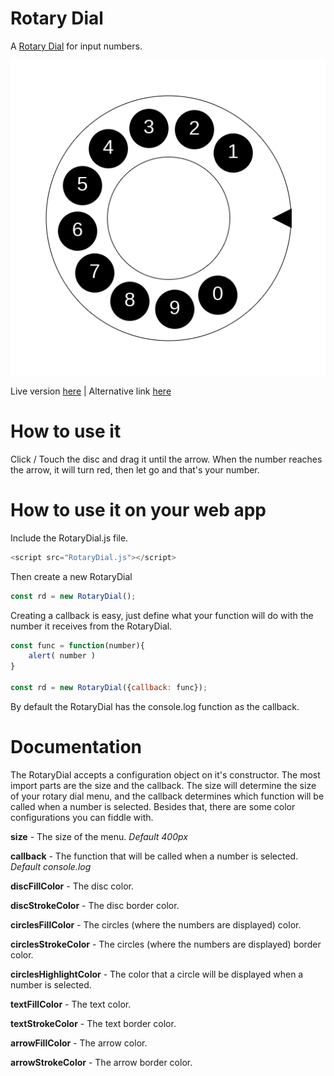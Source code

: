 # Rotary Dial

A [Rotary Dial](https://en.wikipedia.org/wiki/Rotary_dial) for input numbers.

![RotaryDial](favicon.png)

Live version [here](https://victorribeiro.com/dial) | Alternative link [here](https://victorqribeiro.github.io/dial/index.html)

# How to use it

Click / Touch the disc and drag it until the arrow. When the number reaches the arrow, it will turn red, then let go and that's your number.

# How to use it on your web app

Include the RotaryDial.js file.

```javascript
<script src="RotaryDial.js"></script>
```

Then create a new RotaryDial

```javascript
const rd = new RotaryDial();
```

Creating a callback is easy, just define what your function will do with the number it receives from the RotaryDial.

```javascript
const func = function(number){
	alert( number )
}

const rd = new RotaryDial({callback: func});

```

By default the RotaryDial has the console.log function as the callback.

# Documentation

The RotaryDial accepts a configuration object on it's constructor. The most import parts are the size and the callback. The size will determine the size of your rotary dial menu, and the callback determines which function will be called when a number is selected. Besides that, there are some color configurations you can fiddle with.

**size** - The size of the menu. *Default 400px*

**callback** - The function that will be called when a number is selected. *Default console.log*

**discFillColor** - The disc color.

**discStrokeColor** - The disc border color.

**circlesFillColor** - The circles (where the numbers are displayed) color.

**circlesStrokeColor** - The circles (where the numbers are displayed) border color.

**circlesHighlightColor** - The color that a circle will be displayed when a number is selected.

**textFillColor** - The text color.

**textStrokeColor** - The text border color.

**arrowFillColor** - The arrow color.

**arrowStrokeColor** - The arrow border color.
